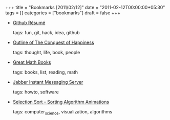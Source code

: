 +++
title = "Bookmarks [2011/02/12]"
date = "2011-02-12T00:00:00+05:30"
tags = []
categories = ["bookmarks"]
draft = false
+++

-   [Github Résumé](http://resume.github.com/)

    tags: fun, git, hack, idea, github

-   [Outline of The Conquest of Happiness](http://www.gurus.org/dougdeb/Courses/Happy/Conquest/outline.html)

    tags: thought, life, book, people

-   [Great Math Books](http://math-blog.com/2011/02/10/great-math-books/)

    tags: books, list, reading, math

-   [Jabber Instant Messaging Server](https://help.ubuntu.com/10.10/serverguide/C/jabberd2-server.html)

    tags: howto, software

-   [Selection Sort - Sorting Algorithm Animations](http://www.sorting-algorithms.com/selection-sort)

    tags: computer<sub>science</sub>, visualization, algorithms
